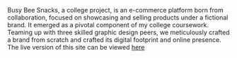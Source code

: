 Busy Bee Snacks, a college project, is an e-commerce platform born from collaboration, focused on showcasing and selling products under a fictional brand. It emerged as a pivotal component of my college coursework. Teaming up with three skilled graphic design peers, we meticulously crafted a brand from scratch and crafted its digital footprint and online presence.
<br>
The live version of this site can be viewed [here]([url](https://www.blakewarnock.com/busybee-main/index.php))
